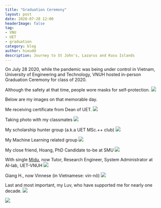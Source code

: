 ```yaml
---
title: "Graduation Ceremony"
layout: post
date: 2020-07-28 12:00
headerImage: false
tag:
- VNU
- UET
- graduation
category: blog
author: hieudd
description: Journey to St John's, Lazarus and Kusu Islands
---
```


On July 28 2020, while the pandemic was being under control in Vietnam, University of Engineering and Technology, VNUH hosted in-person Graduation Ceremony for class of 2020.

Although the safety at that time, people wore masks for self-protection.
<img src="../assets/images/graduation/1.jpeg">

Below are my images on that memorable day.

Me receiving certificate from Dean of UET.
<img src="../assets/images/graduation/2.jpg">

Taking photo with my classmates
<img src="../assets/images/graduation/3.jpg">

My scholarship hunter group (a.k.a UET MSc.++ club)
<img src="../assets/images/graduation/4.jpg">

My Machine Learning related group
<img src="../assets/images/graduation/5.jpg">

My close friend, Hoang, PhD Candidate to-be at SMU
<img src="../assets/images/graduation/6.jpg">

With single [Midu](https://ductm104.github.io/), now Tutor, Research Engineer, System Administrator at AI-lab, UET-VNUH
<img src="../assets/images/graduation/7.jpg">

Giang H., now Vinnese (in Vietnamese: vin-nô)
<img src="../assets/images/graduation/8.jpg">

Last and most important, my Luv, who have supported me for nearly one decade.
<img src="../assets/images/graduation/9.jpg">

<img src="../assets/images/graduation/10.jpg">